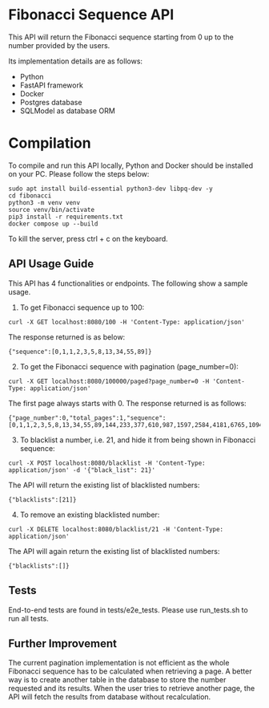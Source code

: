 # Fibonacci Sequence API
This API will return the Fibonacci sequence starting from 0 up to the number provided by the users.

Its implementation details are as follows:

* Python
* FastAPI framework
* Docker
* Postgres database
* SQLModel as database ORM

# Compilation
To compile and run this API locally, Python and Docker should be installed on your PC.
Please follow the steps below:
```console
sudo apt install build-essential python3-dev libpq-dev -y
cd fibonacci
python3 -m venv venv
source venv/bin/activate
pip3 install -r requirements.txt
docker compose up --build
```
To kill the server, press ctrl + c on the keyboard.

## API Usage Guide
This API has 4 functionalities or endpoints. The following show a sample usage.
1. To get Fibonacci sequence up to 100: 
```console
curl -X GET localhost:8080/100 -H 'Content-Type: application/json'
```
The response returned is as below:
```console
{"sequence":[0,1,1,2,3,5,8,13,34,55,89]}
```
2. To get the Fibonacci sequence with pagination (page_number=0):
```console
curl -X GET localhost:8080/100000/paged?page_number=0 -H 'Content-Type: application/json'
```
The first page always starts with 0.
The response returned is as follows:
```console
{"page_number":0,"total_pages":1,"sequence":[0,1,1,2,3,5,8,13,34,55,89,144,233,377,610,987,1597,2584,4181,6765,10946,17711,28657,46368,75025]}
```
3. To blacklist a number, i.e. 21, and hide it from being shown in Fibonacci sequence:
```console
curl -X POST localhost:8080/blacklist -H 'Content-Type: application/json' -d '{"black_list": 21}'
```
The API will return the existing list of blacklisted numbers:
```console
{"blacklists":[21]}
```
4. To remove an existing blacklisted number:
```console
curl -X DELETE localhost:8080/blacklist/21 -H 'Content-Type: application/json'
```
The API will again return the existing list of blacklisted numbers:
```console
{"blacklists":[]}
```

## Tests
End-to-end tests are found in tests/e2e_tests. 
Please use run_tests.sh to run all tests.

## Further Improvement
The current pagination implementation is not efficient as the whole Fibonacci sequence has to be calculated when retrieving a page.
A better way is to create another table in the database to store the number requested and its results. When the user tries to retrieve another page, the API will fetch the results from database without recalculation.  
